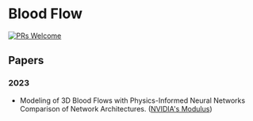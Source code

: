 # Blood Flow

[![PRs Welcome](https://img.shields.io/badge/PRs-welcome-brightgreen.svg?style=flat-square)](http://makeapullrequest.com)


## Papers

### 2023
* Modeling of 3D Blood Flows with Physics-Informed Neural Networks Comparison of Network Architectures. ([NVIDIA's Modulus](https://github.com/risc-mi/pinn-blood-flow))